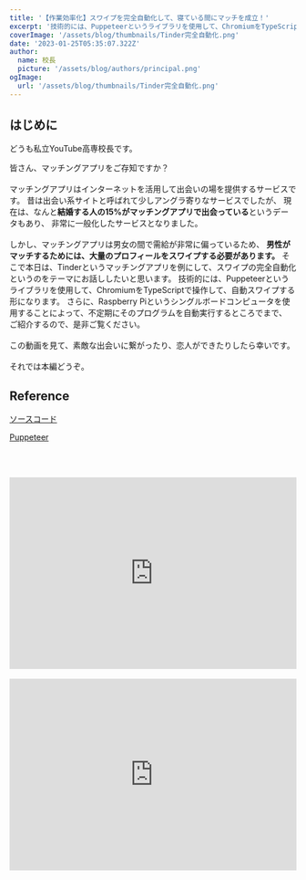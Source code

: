 ```yaml
---
title: '【作業効率化】スワイプを完全自動化して、寝ている間にマッチを成立！'
excerpt: '技術的には、Puppeteerというライブラリを使用して、ChromiumをTypeScriptで操作して、自動スワイプする形になります。さらに、Raspberry Piというシングルボードコンピュータを使用することによって、不定期にそのプログラムを自動実行するところでまで、ご紹介するので、是非ご覧ください。'
coverImage: '/assets/blog/thumbnails/Tinder完全自動化.png'
date: '2023-01-25T05:35:07.322Z'
author:
  name: 校長
  picture: '/assets/blog/authors/principal.png'
ogImage:
  url: '/assets/blog/thumbnails/Tinder完全自動化.png'
---
```

## はじめに
どうも私立YouTube高専校長です。

皆さん、マッチングアプリをご存知ですか？
<br/><br/>
マッチングアプリはインターネットを活用して出会いの場を提供するサービスです。
昔は出会い系サイトと呼ばれて少しアングラ寄りなサービスでしたが、
現在は、なんと**結婚する人の15%がマッチングアプリで出会っている**というデータもあり、
非常に一般化したサービスとなりました。
<br/><br/>
しかし、マッチングアプリは男女の間で需給が非常に偏っているため、
**男性がマッチするためには、大量のプロフィールをスワイプする必要があります。**
そこで本日は、Tinderというマッチングアプリを例にして、スワイプの完全自動化というのをテーマにお話ししたいと思います。
技術的には、Puppeteerというライブラリを使用して、ChromiumをTypeScriptで操作して、自動スワイプする形になります。
さらに、Raspberry Piというシングルボードコンピュータを使用することによって、不定期にそのプログラムを自動実行するところでまで、
ご紹介するので、是非ご覧ください。
<br/><br/>
この動画を見て、素敵な出会いに繋がったり、恋人ができたりしたら幸いです。
<br/><br/>
それでは本編どうぞ。


## Reference

[ソースコード](https://github.com/YouTubeKosen/auto_swipe_tinder)

[Puppeteer](https://pptr.dev/)

<br/><br/>
<div style="position: relative; height:0px; width: 100%; padding-top: 66.6666%;">
  <iframe src="https://onedrive.live.com/embed?resid=BE72E3BA9ED96E94%211238&amp;authkey=!AKlX8EUV02nXgmk&amp;em=2&amp;wdAr=1.7777777777777777" width="560px" height="315px" frameborder="0" style="position: absolute; top: 0; left: 0; width: 100%; height: 100%;" >これは、<a target="_blank" href="https://office.com/webapps">Office</a> の機能を利用した、<a target="_blank" href="https://office.com">Microsoft Office</a> の埋め込み型のプレゼンテーションです。</iframe>
</div>
<br/>
<div style="position: relative; height:0px; width: 100%; padding-top: 66.6666%;">
  <iframe width="560" height="315" src="https://www.youtube.com/embed/PjG3LSHzMSo?enablejsapi=1" title="YouTube video player" frameborder="0" style="position: absolute; top: 0; left: 0; width: 100%; height: 100%;" allow="accelerometer; autoplay; clipboard-write; encrypted-media; gyroscope; picture-in-picture; web-share" allowfullscreen></iframe>
</div>